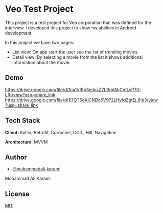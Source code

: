 
# Veo Test Project

This project is a test project for Veo corporation that was defined for the interview. I developed this project to show my abilities in Android development.

In this project we have two pages:
* List view: On app start the user see the list of trending movies.
* Detail view: By selecting a movie from the list it shows additional information about the movie.

## Demo

https://drive.google.com/file/d/1pa1VlRp3eduzZ7LBnVAhCntLvP70-LRt/view?usp=share_link
https://drive.google.com/file/d/1i7QT5oKjCNDo5V972LHyfdZgtEj_6ib3/view?usp=share_link

## Tech Stack

**Client:** Kotlin, Retrofit, Coroutine, COIL, Hilt, Navigation

**Architecture:** MVVM


## Author

- [@muhammadali-karami](https://github.com/muhammadali-karami)

Mohammad Ali Karami

## License

[MIT](https://choosealicense.com/licenses/mit/)

